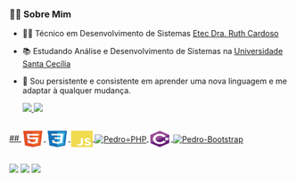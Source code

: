 
### 👨‍💻 Sobre Mim

- 👨‍🎓 Técnico em Desenvolvimento de Sistemas  [Etec Dra. Ruth Cardoso](https://eleitoral.etecdrc.com.br/)
- 📚 Estudando Análise e Desenvolvimento de Sistemas na [Universidade Santa Cecília](https://unisanta.br/)
- 🧠 Sou persistente e consistente em aprender uma nova linguagem e me adaptar à qualquer mudança.

  <a href="https://github.com/Pedrosouza21">
  <img height="180em" src="https://github-readme-stats.vercel.app/api?username=Pedrosouza21&show_icons=true&theme=dark&include_all_commits=true&count_private=true"/>
  <img height="180em" src="https://github-readme-stats.vercel.app/api/top-langs/?username=Pedrosouza21&layout=compact&langs_count=7&theme=dark"/>
</div>
<div style="display: inline_block"><br>
##

 <img align="center" alt="Pedro-HTML" height="30" width="40" src="https://raw.githubusercontent.com/devicons/devicon/master/icons/html5/html5-original.svg">
   <img align="center" alt="Pedro-CSS" height="30" width="40" src="https://raw.githubusercontent.com/devicons/devicon/master/icons/css3/css3-original.svg">
  <img align="center" alt="Pedro-Javascript" height="30" width="40" src="https://raw.githubusercontent.com/devicons/devicon/master/icons/javascript/javascript-plain.svg">
  <img align="center" alt="Pedro=PHP" height="30" width="40" 
  src="https://cdn.jsdelivr.net/gh/devicons/devicon/icons/php/php-original.svg" />
  <img align="center" alt="Pedro-Csharp" height="30" width="40" src="https://raw.githubusercontent.com/devicons/devicon/master/icons/csharp/csharp-original.svg">
  <img align="center" alt="Pedro-Bootstrap" height="30" width="40"
  src="https://cdn.jsdelivr.net/gh/devicons/devicon/icons/bootstrap/bootstrap-original.svg">
  
</div>
  
  ##
 
<div> 
  <a href="https://www.instagram.com/pedro_souzaa013/" target="_blank"><img src="https://img.shields.io/badge/-Instagram-%23E4405F?style=for-the-badge&logo=instagram&logoColor=white" target="_blank"></a>
  <a href = "mailto:pedrohenriqueoliveiradesouza9@gmail.com"><img src="https://img.shields.io/badge/-Gmail-%23333?style=for-the-badge&logo=gmail&logoColor=white" target="_blank"></a>
  <a href="https://www.linkedin.com/in/pedro-souza-354316218" target="_blank"><img src="https://img.shields.io/badge/-LinkedIn-%230077B5?style=for-the-badge&logo=linkedin&logoColor=white" target="_blank"></a> 






